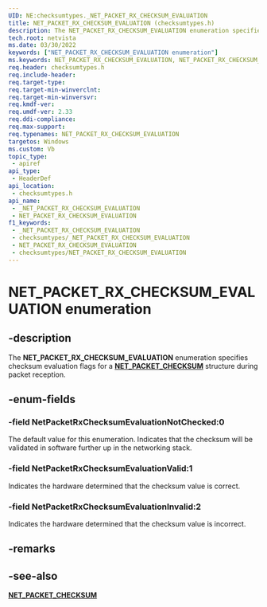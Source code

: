 ```yaml
---
UID: NE:checksumtypes._NET_PACKET_RX_CHECKSUM_EVALUATION
title: NET_PACKET_RX_CHECKSUM_EVALUATION (checksumtypes.h)
description: The NET_PACKET_RX_CHECKSUM_EVALUATION enumeration specifies checksum evaluation flags for a NET_PACKET_CHECKSUM structure during packet reception.
tech.root: netvista
ms.date: 03/30/2022
keywords: ["NET_PACKET_RX_CHECKSUM_EVALUATION enumeration"]
ms.keywords: NET_PACKET_RX_CHECKSUM_EVALUATION, NET_PACKET_RX_CHECKSUM_EVALUATION,
req.header: checksumtypes.h
req.include-header: 
req.target-type: 
req.target-min-winverclnt: 
req.target-min-winversvr: 
req.kmdf-ver: 
req.umdf-ver: 2.33 
req.ddi-compliance: 
req.max-support: 
req.typenames: NET_PACKET_RX_CHECKSUM_EVALUATION
targetos: Windows
ms.custom: Vb
topic_type:
 - apiref
api_type:
 - HeaderDef
api_location:
 - checksumtypes.h
api_name:
 - _NET_PACKET_RX_CHECKSUM_EVALUATION
 - NET_PACKET_RX_CHECKSUM_EVALUATION
f1_keywords:
 - _NET_PACKET_RX_CHECKSUM_EVALUATION
 - checksumtypes/_NET_PACKET_RX_CHECKSUM_EVALUATION
 - NET_PACKET_RX_CHECKSUM_EVALUATION
 - checksumtypes/NET_PACKET_RX_CHECKSUM_EVALUATION
---
```


# NET_PACKET_RX_CHECKSUM_EVALUATION enumeration


## -description

The **NET_PACKET_RX_CHECKSUM_EVALUATION** enumeration specifies checksum evaluation flags for a [**NET_PACKET_CHECKSUM**](../checksumtypes/ns-checksumtypes-_net_packet_checksum.md) structure during packet reception.

## -enum-fields

### -field NetPacketRxChecksumEvaluationNotChecked:0 

The default value for this enumeration. Indicates that the checksum will be validated in software further up in the networking stack.

### -field NetPacketRxChecksumEvaluationValid:1 

Indicates the hardware determined that the checksum value is correct.

### -field NetPacketRxChecksumEvaluationInvalid:2 

Indicates the hardware determined that the checksum value is incorrect.

## -remarks

## -see-also

[**NET_PACKET_CHECKSUM**](../checksumtypes/ns-checksumtypes-_net_packet_checksum.md)

